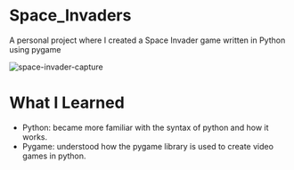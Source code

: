 # Space_Invaders
A personal project where I created a Space Invader game written in Python using pygame

![space-invader-capture](https://user-images.githubusercontent.com/44016398/110579387-b501ab00-8134-11eb-8893-b9e699291d03.JPG)

# What I Learned  
* Python: became more familiar with the syntax of python and how it works.     
* Pygame: understood how the pygame library is used to create video games in python.

